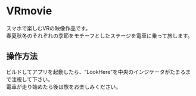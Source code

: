 # VRmovie
スマホで楽しむVRの映像作品です。<br>
春夏秋冬のそれぞれの季節をモチーフとしたステージを電車に乗って旅します。<br>
## 操作方法
ビルドしてアプリを起動したら、“LookHere”を中央のインジケータがたまるまで注視して下さい。<br>
電車が走り始めたら後は旅をお楽しみください。
